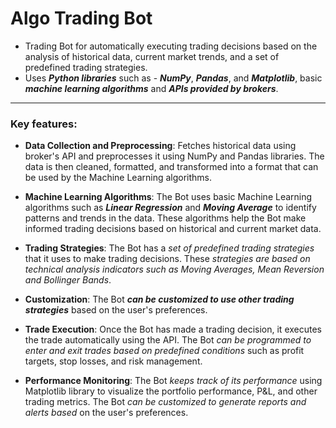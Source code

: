 # Algo Trading Bot

- Trading Bot for automatically executing trading decisions based on the analysis of historical data, current market trends, and a set of predefined trading strategies.
- Uses <b><i>Python libraries</i></b> such as - <i><b>NumPy</b></i>, <b><i>Pandas</b></i>, and <b><i>Matplotlib</i></b>, basic <i><b>machine learning algorithms</b></i> and <i><b>APIs provided by brokers</b></i>.
--------------------------------------

### Key features:

- <b>Data Collection and Preprocessing</b>: Fetches historical data using broker's API and preprocesses it using NumPy and Pandas libraries. The data is then cleaned, formatted, and transformed into a format that can be used by the Machine Learning algorithms.

- <b>Machine Learning Algorithms</b>: The Bot uses basic Machine Learning algorithms such as <b><i>Linear Regression</i></b> and <b><i>Moving Average</i></b> to identify patterns and trends in the data. These algorithms help the Bot make informed trading decisions based on historical and current market data.

- <b>Trading Strategies</b>: The Bot has a <i>set of predefined trading strategies</i> that it uses to make trading decisions. These <i>strategies are based on technical analysis indicators such as Moving Averages, Mean Reversion and Bollinger Bands</i>. 

- <b>Customization</b>: The Bot <b><i>can be customized to use other trading strategies</i></b> based on the user's preferences.

- <b>Trade Execution</b>: Once the Bot has made a trading decision, it executes the trade automatically using the API. The Bot <i>can be programmed to enter and exit trades based on predefined conditions</i> such as profit targets, stop losses, and risk management.

- <b>Performance Monitoring</b>: The Bot <i>keeps track of its performance</i> using Matplotlib library to visualize the portfolio performance, P&L, and other trading metrics. The Bot <i>can be customized to generate reports and alerts based</i> on the user's preferences.
